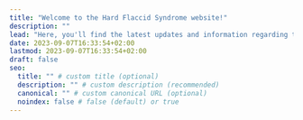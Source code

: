 ```yaml
---
title: "Welcome to the Hard Flaccid Syndrome website!"
description: ""
lead: "Here, you'll find the latest updates and information regarding this rare, poorly understood medical condition."
date: 2023-09-07T16:33:54+02:00
lastmod: 2023-09-07T16:33:54+02:00
draft: false
seo:
  title: "" # custom title (optional)
  description: "" # custom description (recommended)
  canonical: "" # custom canonical URL (optional)
  noindex: false # false (default) or true
---
```

